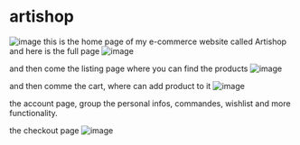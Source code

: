 # artishop
![image](https://github.com/user-attachments/assets/05b244ac-68cb-4719-819f-71b9c75f51e6)
this is the home page of my e-commerce website called Artishop
and here is the full page 
![image](https://github.com/user-attachments/assets/dc87548a-71b6-4885-a3ae-d6209e5e104d)

and then come the listing page where you can find the products
![image](https://github.com/user-attachments/assets/0bc31c6f-1a26-4b00-bded-3b27862ffd71)

and then comme the cart, where can add product to it
![image](https://github.com/user-attachments/assets/fdce448f-df80-49ca-90bf-160a7a945118)

the account page, group the personal infos, commandes, wishlist and more functionality.

the checkout page
![image](https://github.com/user-attachments/assets/f758afc0-7163-40a9-8b02-75f5c46e8159)
